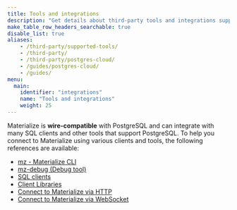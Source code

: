 ```yaml
---
title: Tools and integrations
description: "Get details about third-party tools and integrations supported by Materialize"
make_table_row_headers_searchable: true
disable_list: true
aliases:
    - /third-party/supported-tools/
    - /third-party/
    - /third-party/postgres-cloud/
    - /guides/postgres-cloud/
    - /guides/
menu:
  main:
    identifier: "integrations"
    name: "Tools and integrations"
    weight: 25
---
```


Materialize is **wire-compatible** with PostgreSQL and can integrate with many
SQL clients and other tools that support PostgreSQL. To help you connect to
Materialize using various clients and tools, the following references are
available:

- [mz - Materialize CLI](/integrations/cli/)
- [mz-debug (Debug tool)](/integrations/mz-debug/)
- [SQL clients](/integrations/sql-clients/)
- [Client Libraries](/integrations/client-libraries/)
- [Connect to Materialize via HTTP](/integrations/http-api/)
- [Connect to Materialize via WebSocket](/integrations/websocket-api/)
